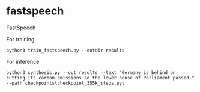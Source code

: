 # fastspeech
FastSpeech

For training
```buildoutcfg
python3 train_fastspeech.py --outdir results
```

For inference
```buildoutcfg
python3 synthesis.py --out results --text "Germany is behind on cutting its carbon emissions so the lower house of Parliament passed." --path checkpoints\checkpoint_355k_steps.pyt
```